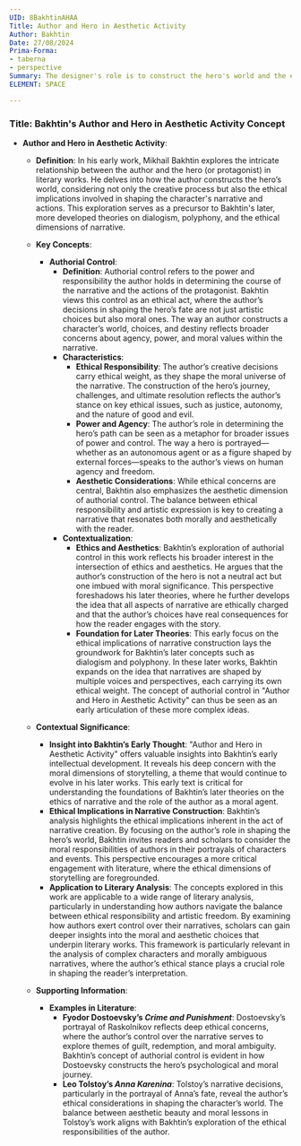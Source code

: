 ```yaml
---
UID: 8BakhtinAHAA
Title: Author and Hero in Aesthetic Activity
Author: Bakhtin
Date: 27/08/2024
Prima-Forma:
- taberna
- perspective
Summary: The designer's role is to construct the hero's world and the ethical implications of this construction.
ELEMENT: SPACE

---
```

### Title: **Bakhtin's Author and Hero in Aesthetic Activity Concept**

- **Author and Hero in Aesthetic Activity**:
  - **Definition**: In his early work, Mikhail Bakhtin explores the intricate relationship between the author and the hero (or protagonist) in literary works. He delves into how the author constructs the hero’s world, considering not only the creative process but also the ethical implications involved in shaping the character's narrative and actions. This exploration serves as a precursor to Bakhtin's later, more developed theories on dialogism, polyphony, and the ethical dimensions of narrative.

  - **Key Concepts**:

    - **Authorial Control**:
      - **Definition**: Authorial control refers to the power and responsibility the author holds in determining the course of the narrative and the actions of the protagonist. Bakhtin views this control as an ethical act, where the author’s decisions in shaping the hero’s fate are not just artistic choices but also moral ones. The way an author constructs a character’s world, choices, and destiny reflects broader concerns about agency, power, and moral values within the narrative.
      - **Characteristics**:
        - **Ethical Responsibility**: The author’s creative decisions carry ethical weight, as they shape the moral universe of the narrative. The construction of the hero’s journey, challenges, and ultimate resolution reflects the author’s stance on key ethical issues, such as justice, autonomy, and the nature of good and evil.
        - **Power and Agency**: The author’s role in determining the hero’s path can be seen as a metaphor for broader issues of power and control. The way a hero is portrayed—whether as an autonomous agent or as a figure shaped by external forces—speaks to the author’s views on human agency and freedom.
        - **Aesthetic Considerations**: While ethical concerns are central, Bakhtin also emphasizes the aesthetic dimension of authorial control. The balance between ethical responsibility and artistic expression is key to creating a narrative that resonates both morally and aesthetically with the reader.
      - **Contextualization**:
        - **Ethics and Aesthetics**: Bakhtin’s exploration of authorial control in this work reflects his broader interest in the intersection of ethics and aesthetics. He argues that the author’s construction of the hero is not a neutral act but one imbued with moral significance. This perspective foreshadows his later theories, where he further develops the idea that all aspects of narrative are ethically charged and that the author’s choices have real consequences for how the reader engages with the story.
        - **Foundation for Later Theories**: This early focus on the ethical implications of narrative construction lays the groundwork for Bakhtin’s later concepts such as dialogism and polyphony. In these later works, Bakhtin expands on the idea that narratives are shaped by multiple voices and perspectives, each carrying its own ethical weight. The concept of authorial control in "Author and Hero in Aesthetic Activity" can thus be seen as an early articulation of these more complex ideas.

  - **Contextual Significance**:
    - **Insight into Bakhtin’s Early Thought**: "Author and Hero in Aesthetic Activity" offers valuable insights into Bakhtin’s early intellectual development. It reveals his deep concern with the moral dimensions of storytelling, a theme that would continue to evolve in his later works. This early text is critical for understanding the foundations of Bakhtin’s later theories on the ethics of narrative and the role of the author as a moral agent.
    - **Ethical Implications in Narrative Construction**: Bakhtin’s analysis highlights the ethical implications inherent in the act of narrative creation. By focusing on the author’s role in shaping the hero’s world, Bakhtin invites readers and scholars to consider the moral responsibilities of authors in their portrayals of characters and events. This perspective encourages a more critical engagement with literature, where the ethical dimensions of storytelling are foregrounded.
    - **Application to Literary Analysis**: The concepts explored in this work are applicable to a wide range of literary analysis, particularly in understanding how authors navigate the balance between ethical responsibility and artistic freedom. By examining how authors exert control over their narratives, scholars can gain deeper insights into the moral and aesthetic choices that underpin literary works. This framework is particularly relevant in the analysis of complex characters and morally ambiguous narratives, where the author’s ethical stance plays a crucial role in shaping the reader’s interpretation.

  - **Supporting Information**:
    - **Examples in Literature**:
      - **Fyodor Dostoevsky’s *Crime and Punishment***: Dostoevsky’s portrayal of Raskolnikov reflects deep ethical concerns, where the author’s control over the narrative serves to explore themes of guilt, redemption, and moral ambiguity. Bakhtin’s concept of authorial control is evident in how Dostoevsky constructs the hero’s psychological and moral journey.
      - **Leo Tolstoy’s *Anna Karenina***: Tolstoy’s narrative decisions, particularly in the portrayal of Anna’s fate, reveal the author’s ethical considerations in shaping the character’s world. The balance between aesthetic beauty and moral lessons in Tolstoy’s work aligns with Bakhtin’s exploration of the ethical responsibilities of the author.